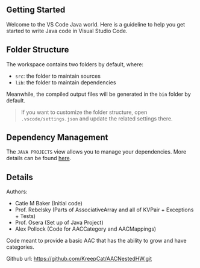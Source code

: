 ## Getting Started

Welcome to the VS Code Java world. Here is a guideline to help you get started to write Java code in Visual Studio Code.

## Folder Structure

The workspace contains two folders by default, where:

- `src`: the folder to maintain sources
- `lib`: the folder to maintain dependencies

Meanwhile, the compiled output files will be generated in the `bin` folder by default.

> If you want to customize the folder structure, open `.vscode/settings.json` and update the related settings there.

## Dependency Management

The `JAVA PROJECTS` view allows you to manage your dependencies. More details can be found [here](https://github.com/microsoft/vscode-java-dependency#manage-dependencies).


## Details

Authors:
* Catie M Baker (Initial code)
* Prof. Rebelsky (Parts of AssociativeArray and all of KVPair + Exceptions + Tests)
* Prof. Osera (Set up of Java Project)
* Alex Pollock (Code for AACCategory and AACMappings)

Code meant to provide a basic AAC that has the ability to grow and have categories. 

Github url: https://github.com/KreepCat/AACNestedHW.git